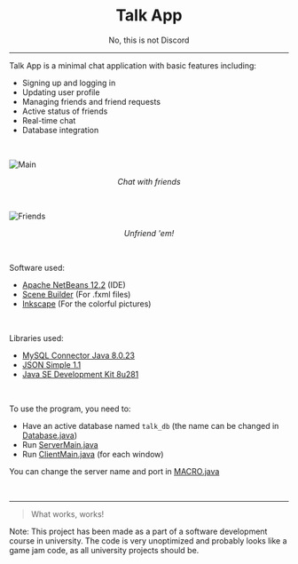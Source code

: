 <h1 align="center">Talk App</h1>
<p align="center">No, this is not Discord</p>

---

Talk App is a minimal chat application with basic features including:
- Signing up and logging in
- Updating user profile
- Managing friends and friend requests
- Active status of friends
- Real-time chat
- Database integration

&nbsp;

![Main](https://user-images.githubusercontent.com/27750907/113517286-c5287100-95a0-11eb-8850-bf59606b8157.png)
<p align="center"><i>Chat with friends</i></p>

&nbsp;

![Friends](https://user-images.githubusercontent.com/27750907/113517434-c312e200-95a1-11eb-9770-e82fab7f70ad.png)
<p align="center"><i>Unfriend 'em!</i></p>

&nbsp;

Software used:
- <a href="https://netbeans.apache.org/">Apache NetBeans 12.2</a> (IDE)
- <a href="https://gluonhq.com/products/scene-builder/">Scene Builder</a> (For .fxml files)
- <a href="https://inkscape.org/">Inkscape</a> (For the colorful pictures)

&nbsp;

Libraries used:
- <a href="https://dev.mysql.com/downloads/connector/j/">MySQL Connector Java 8.0.23</a>
- <a href="https://code.google.com/archive/p/json-simple/">JSON Simple 1.1</a>
- <a href="https://www.oracle.com/java/technologies/javase/javase-jdk8-downloads.html">Java SE Development Kit 8u281</a>

&nbsp;

To use the program, you need to:
- Have an active database named `talk_db` (the name can be changed in <a href="https://github.com/sohomsahaun/Talk-App/blob/main/TalkApp/src/database/Database.java#L26">Database.java</a>)
- Run <a href="https://github.com/sohomsahaun/Talk-App/blob/main/TalkApp/src/server/ServerMain.java">ServerMain.java</a>
- Run <a href="https://github.com/sohomsahaun/Talk-App/blob/main/TalkApp/src/client/ClientMain.java">ClientMain.java</a> (for each window)

You can change the server name and port in <a href="https://github.com/sohomsahaun/Talk-App/blob/6927dc7e53fdf5162a48cec874e9a702bcc38c84/TalkApp/src/utils/MACRO.java">MACRO.java</a>

&nbsp;

---


> What works, works!

Note: This project has been made as a part of a software development course in university. The code is very unoptimized and probably looks like a game jam code, as all university projects should be.
